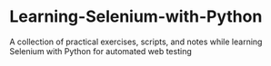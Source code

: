 # Learning-Selenium-with-Python
A collection of practical exercises, scripts, and notes while learning Selenium with Python for automated web testing
